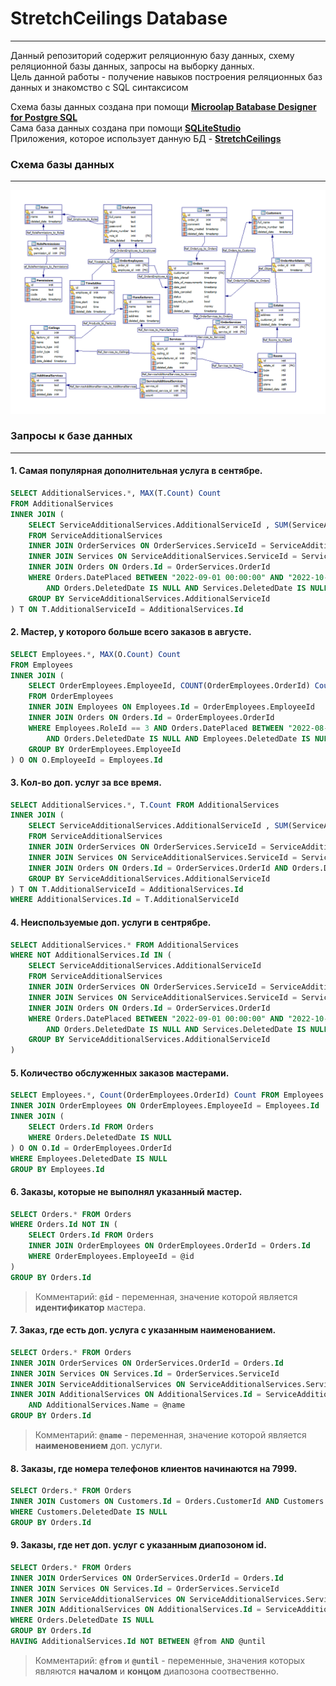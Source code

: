 # StretchCeilings Database
<hr>

Данный репозиторий содержит реляционную базу данных, схему реляционной базы данных, запросы на выборку данных.
<br>
Цель данной работы - получение навыков построения реляционных баз данных и знакомство с SQL синтаксисом

Схема базы данных создана при помощи **[Microolap Batabase Designer for Postgre SQL](https://www.microolap.com/products/database/postgresql-designer/download/)**
<br>
Сама база данных создана при помощи **[SQLiteStudio](https://sqlitestudio.pl/)**
<br>
Приложения, которое использует данную БД - **[StretchCeilings](https://github.com/romankravchuk/StretchCeilings)**

### Схема базы данных
<hr>

![](./assets/db_schema.png)

### Запросы к базе данных
<hr>

#### 1. Самая популярная дополнительная услуга в сентябре.

```sql
SELECT AdditionalServices.*, MAX(T.Count) Count
FROM AdditionalServices
INNER JOIN (
	SELECT ServiceAdditionalServices.AdditionalServiceId , SUM(ServiceAdditionalServices.Count) Count
	FROM ServiceAdditionalServices
	INNER JOIN OrderServices ON OrderServices.ServiceId = ServiceAdditionalServices.ServiceId
	INNER JOIN Services ON ServiceAdditionalServices.ServiceId = Services.Id
	INNER JOIN Orders ON Orders.Id = OrderServices.OrderId
	WHERE Orders.DatePlaced BETWEEN "2022-09-01 00:00:00" AND "2022-10-01 00:00:00"
		AND Orders.DeletedDate IS NULL AND Services.DeletedDate IS NULL
	GROUP BY ServiceAdditionalServices.AdditionalServiceId
) T ON T.AdditionalServiceId = AdditionalServices.Id
```

#### 2. Мастер, у которого больше всего заказов в августе.

```sql
SELECT Employees.*, MAX(O.Count) Count
FROM Employees
INNER JOIN (
	SELECT OrderEmployees.EmployeeId, COUNT(OrderEmployees.OrderId) Count
	FROM OrderEmployees
	INNER JOIN Employees ON Employees.Id = OrderEmployees.EmployeeId
	INNER JOIN Orders ON Orders.Id = OrderEmployees.OrderId
	WHERE Employees.RoleId == 3 AND Orders.DatePlaced BETWEEN "2022-08-01 00:00:00" AND "2022-09-01 00:00:00" 
		AND Orders.DeletedDate IS NULL AND Employees.DeletedDate IS NULL
	GROUP BY OrderEmployees.EmployeeId
) O ON O.EmployeeId = Employees.Id
```

#### 3. Кол-во доп. услуг за все время.

```sql
SELECT AdditionalServices.*, T.Count FROM AdditionalServices 
INNER JOIN (
	SELECT ServiceAdditionalServices.AdditionalServiceId , SUM(ServiceAdditionalServices.Count) Count
	FROM ServiceAdditionalServices
	INNER JOIN OrderServices ON OrderServices.ServiceId = ServiceAdditionalServices.ServiceId
	INNER JOIN Services ON ServiceAdditionalServices.ServiceId = Services.Id
	INNER JOIN Orders ON Orders.Id = OrderServices.OrderId AND Orders.DeletedDate IS NULL AND Services.DeletedDate IS NULL
	GROUP BY ServiceAdditionalServices.AdditionalServiceId
) T ON T.AdditionalServiceId = AdditionalServices.Id
WHERE AdditionalServices.Id = T.AdditionalServiceId
```

#### 4. Неиспользуемые доп. услуги в сентрябре.

```sql
SELECT AdditionalServices.* FROM AdditionalServices
WHERE NOT AdditionalServices.Id IN (
	SELECT ServiceAdditionalServices.AdditionalServiceId
	FROM ServiceAdditionalServices
	INNER JOIN OrderServices ON OrderServices.ServiceId = ServiceAdditionalServices.ServiceId
	INNER JOIN Services ON ServiceAdditionalServices.ServiceId = Services.Id
	INNER JOIN Orders ON Orders.Id = OrderServices.OrderId
	WHERE Orders.DatePlaced BETWEEN "2022-09-01 00:00:00" AND "2022-10-01 00:00:00"
		AND Orders.DeletedDate IS NULL AND Services.DeletedDate IS NULL
	GROUP BY ServiceAdditionalServices.AdditionalServiceId
)
```

#### 5. Количество обслуженных заказов мастерами.

```sql
SELECT Employees.*, Count(OrderEmployees.OrderId) Count FROM Employees
INNER JOIN OrderEmployees ON OrderEmployees.EmployeeId = Employees.Id
INNER JOIN (
	SELECT Orders.Id FROM Orders
	WHERE Orders.DeletedDate IS NULL
) O ON O.Id = OrderEmployees.OrderId
WHERE Employees.DeletedDate IS NULL
GROUP BY Employees.Id
```

#### 6. Заказы, которые не выполнял указанный мастер.

```sql
SELECT Orders.* FROM Orders
WHERE Orders.Id NOT IN (
	SELECT Orders.Id FROM Orders
	INNER JOIN OrderEmployees ON OrderEmployees.OrderId = Orders.Id
	WHERE OrderEmployees.EmployeeId = @id
)
GROUP BY Orders.Id
```

> Комментарий: **`@id`** - переменная, значение которой является **идентификатор** мастера.

#### 7. Заказ, где есть доп. услуга с указанным наименованием.

```sql
SELECT Orders.* FROM Orders
INNER JOIN OrderServices ON OrderServices.OrderId = Orders.Id
INNER JOIN Services ON Services.Id = OrderServices.ServiceId
INNER JOIN ServiceAdditionalServices ON ServiceAdditionalServices.ServiceId = Services.Id
INNER JOIN AdditionalServices ON AdditionalServices.Id = ServiceAdditionalServices.AdditionalServiceId 
    AND AdditionalServices.Name = @name
GROUP BY Orders.Id
```

> Комментарий: **`@name`** - переменная, значение которой является **наименовением** доп. услуги.

#### 8. Заказы, где номера телефонов клиентов начинаются на 7999.

```sql
SELECT Orders.* FROM Orders
INNER JOIN Customers ON Customers.Id = Orders.CustomerId AND Customers.PhoneNumber LIKE "+7(950)%"
WHERE Customers.DeletedDate IS NULL
GROUP BY Orders.Id
```

#### 9. Заказы, где нет доп. услуг с указанным диапозоном id.

```sql
SELECT Orders.* FROM Orders
INNER JOIN OrderServices ON OrderServices.OrderId = Orders.Id
INNER JOIN Services ON Services.Id = OrderServices.ServiceId
INNER JOIN ServiceAdditionalServices ON ServiceAdditionalServices.ServiceId = Services.Id
INNER JOIN AdditionalServices ON AdditionalServices.Id = ServiceAdditionalServices.AdditionalServiceId
WHERE Orders.DeletedDate IS NULL
GROUP BY Orders.Id
HAVING AdditionalServices.Id NOT BETWEEN @from AND @until
```

> Комментарий: **`@from`** и **`@until`** - переменные, значения которых являются **началом** и **концом** диапозона соотвественно.